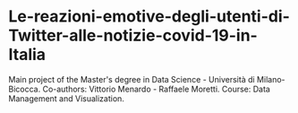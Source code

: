 # Le-reazioni-emotive-degli-utenti-di-Twitter-alle-notizie-covid-19-in-Italia
Main project of the Master's degree in Data Science - Università di Milano-Bicocca. Co-authors: Vittorio Menardo - Raffaele Moretti. Course: Data Management and Visualization. 
